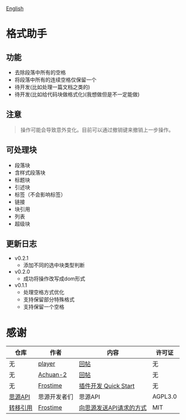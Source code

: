 [English](https://github.com/emptylight370/sy-format-helper/blob/main/README.md)

# 格式助手

## 功能

- 去除段落中所有的空格
- 将段落中所有的连续空格仅保留一个
- 待开发(比如处理一篇文档之类的)
- 待开发(比如给代码块做格式化)(我想做但是不一定能做)

## 注意

> 操作可能会导致意外变化。目前可以通过撤销键来撤销上一步操作。

## 可处理块

- 段落块
- 含样式段落块
- 标题块
- 引述块
- 标签（不会影响标签）
- 链接
- 块引用
- 列表
- 超级块

## 更新日志

- v0.2.1
  - 添加不同的选中块类型判断
- v0.2.0
  - 成功将操作改写成dom形式
- v0.1.1
  - 处理空格方式优化
  - 支持保留部分特殊格式
  - 支持保留一个空格

# 感谢

| 仓库 | 作者 | 内容 | 许可证 |
| --- | --- | --- | --- |
| 无 | [player](https://ld246.com/member/player) | [回帖](https://ld246.com/article/1734443320794/comment/1734444819260#comments) | 无 |
| 无 | [Achuan-2](https://ld246.com/member/Achuan-2) | [回帖](https://ld246.com/article/1734443320794/comment/1734451724612?r=EmptyLight#comments) | 无 |
| 无 | [Frostime](https://ld246.com/member/Frostime) | [插件开发 Quick Start](https://ld246.com/article/1723732790981) | 无 |
| [思源API](https://github.com/siyuan-note/siyuan/blob/master/API_zh_CN.md) | 思源开发者们 | 思源API | AGPL3.0 |
| [转移引用](https://github.com/frostime/sy-transfer-refs) | [Frostime](https://github.com/frostime) | [向思源发送API请求的方式](https://github.com/frostime/sy-transfer-refs/blob/main/src/api.ts) | MIT |